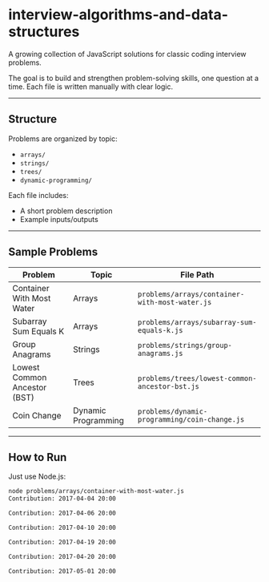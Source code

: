# interview-algorithms-and-data-structures

A growing collection of JavaScript solutions for classic coding interview problems.

The goal is to build and strengthen problem-solving skills, one question at a time. Each file is written manually with clear logic.

---

## Structure

Problems are organized by topic:

- `arrays/`
- `strings/`
- `trees/`
- `dynamic-programming/`

Each file includes:
- A short problem description
- Example inputs/outputs

---

## Sample Problems

| Problem                      | Topic               | File Path                                             |
|------------------------------|----------------------|--------------------------------------------------------|
| Container With Most Water    | Arrays               | `problems/arrays/container-with-most-water.js`         |
| Subarray Sum Equals K        | Arrays               | `problems/arrays/subarray-sum-equals-k.js`             |
| Group Anagrams               | Strings              | `problems/strings/group-anagrams.js`                   |
| Lowest Common Ancestor (BST) | Trees                | `problems/trees/lowest-common-ancestor-bst.js`         |
| Coin Change                  | Dynamic Programming  | `problems/dynamic-programming/coin-change.js`          |

---

## How to Run

Just use Node.js:

```bash
node problems/arrays/container-with-most-water.js
Contribution: 2017-04-04 20:00

Contribution: 2017-04-06 20:00

Contribution: 2017-04-10 20:00

Contribution: 2017-04-19 20:00

Contribution: 2017-04-20 20:00

Contribution: 2017-05-01 20:00

